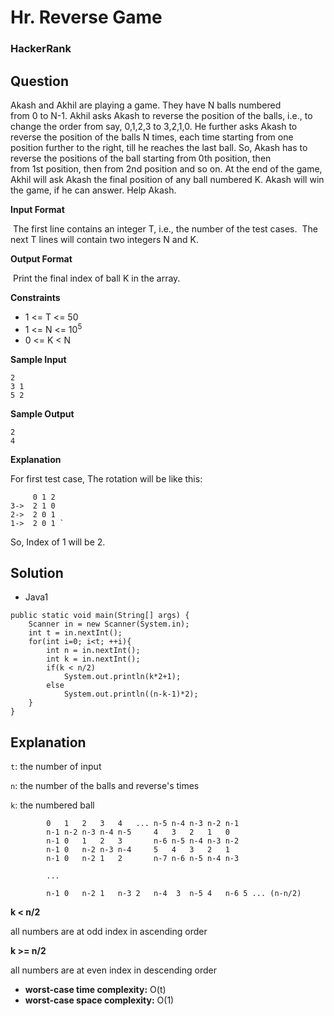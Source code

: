 # Hr. Reverse Game

### HackerRank

## Question

Akash and Akhil are playing a game. They have N balls numbered from 0 to N-1. Akhil asks Akash to reverse the position of the balls, i.e., to change the order from say, 0,1,2,3 to 3,2,1,0. He further asks Akash to reverse the position of the balls N times, each time starting from one position further to the right, till he reaches the last ball. So, Akash has to reverse the positions of the ball starting from 0th position, then from 1st position, then from 2nd position and so on. At the end of the game, Akhil will ask Akash the final position of any ball numbered K. Akash will win the game, if he can answer. Help Akash.

**Input Format**

 The first line contains an integer T, i.e., the number of the test cases.  The next T lines will contain two integers N and K.

**Output Format**

 Print the final index of ball K in the array.

**Constraints**   

* 1 <= T <= 50  
* 1 <= N <= 10<sup>5</sup>  
* 0 <= K < N

**Sample Input**

```
2
3 1
5 2
```

**Sample Output**

```
2
4
```

**Explanation**  

For first test case, The rotation will be like this:  

```
     0 1 2 
3->  2 1 0 
2->  2 0 1 
1->  2 0 1 ` 
```

So, Index of 1 will be 2.

## Solution

* Java1
```
public static void main(String[] args) {
    Scanner in = new Scanner(System.in);
    int t = in.nextInt();
    for(int i=0; i<t; ++i){
        int n = in.nextInt();
        int k = in.nextInt();
        if(k < n/2)
            System.out.println(k*2+1);
        else
            System.out.println((n-k-1)*2);
    }
}
```

## Explanation

`t`: the number of input

`n`: the number of the balls and reverse's times

`k`: the numbered ball

```
        0   1   2   3   4   ... n-5 n-4 n-3 n-2 n-1
        n-1 n-2 n-3 n-4 n-5     4   3   2   1   0
        n-1 0   1   2   3       n-6 n-5 n-4 n-3 n-2
        n-1 0   n-2 n-3 n-4     5   4   3   2   1
        n-1 0   n-2 1   2       n-7 n-6 n-5 n-4 n-3

        ...
        
        n-1 0   n-2 1   n-3 2   n-4  3  n-5 4   n-6 5 ... (n-n/2)                 
```

**k < n/2**

all numbers are at odd index in ascending order

**k >= n/2**

all numbers are at even index in descending order

* **worst-case time complexity:** O(t)
* **worst-case space complexity:** O(1)